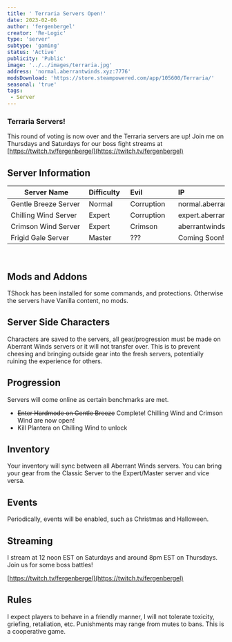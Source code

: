 ```yaml
---
title: ' Terraria Servers Open!'
date: 2023-02-06
author: 'fergenbergel'
creator: 'Re-Logic'
type: 'server'
subtype: 'gaming'
status: 'Active'
publicity: 'Public'
image: '../../images/terraria.jpg'
address: 'normal.aberrantwinds.xyz:7776'
modsDownload: 'https://store.steampowered.com/app/105600/Terraria/'
seasonal: 'true'
tags:
 - Server
---
```


### Terraria Servers!

This round of voting is now over and the Terraria servers are up! Join me on Thursdays and Saturdays for our boss fight streams at [https://twitch.tv/fergenbergel](https://twitch.tv/fergenbergel)

## Server Information

| <div style="width:165px">Server Name</div> | <div style="width:80px">Difficulty</div> | <div style="width:95px">Evil</div> |  IP |
| -------------------- | :----- | :--------- | :---------------------------- |
| Gentle Breeze Server | Normal | Corruption | normal.aberrantwinds.xyz:7776 |
| Chilling Wind Server | Expert | Corruption | expert.aberrantwinds.xyz:7775 |
| Crimson Wind Server  | Expert | Crimson    | aberrantwinds.xyz:7774        |
| Frigid Gale Server   | Master | ???        | Coming Soon!                  |

<br>

## Mods and Addons
TShock has been installed for some commands, and protections. Otherwise the servers have Vanilla content, no mods.

## Server Side Characters
Characters are saved to the servers, all gear/progression must be made on Aberrant Winds servers or it will not transfer over. This is to prevent cheesing and bringing outside gear into the fresh servers, potentially ruining the experience for others.

## Progression
Servers will come online as certain benchmarks are met.
- ~~Enter Hardmode on Gentle Breeze~~ Complete! Chilling Wind and Crimson Wind are now open!
- Kill Plantera on Chilling Wind to unlock 

## Inventory
Your inventory will sync between all Aberrant Winds servers. You can bring your gear from the Classic Server to the Expert/Master server and vice versa. 

## Events
Periodically, events will be enabled, such as Christmas and Halloween. 

## Streaming
I stream at 12 noon EST on Saturdays and around 8pm EST on Thursdays. Join us for some boss battles!

[https://twitch.tv/fergenbergel](https://twitch.tv/fergenbergel)

## Rules
I expect players to behave in a friendly manner, I will not tolerate toxicity, griefing, retaliation, etc. Punishments may range from mutes to bans. This is a cooperative game.